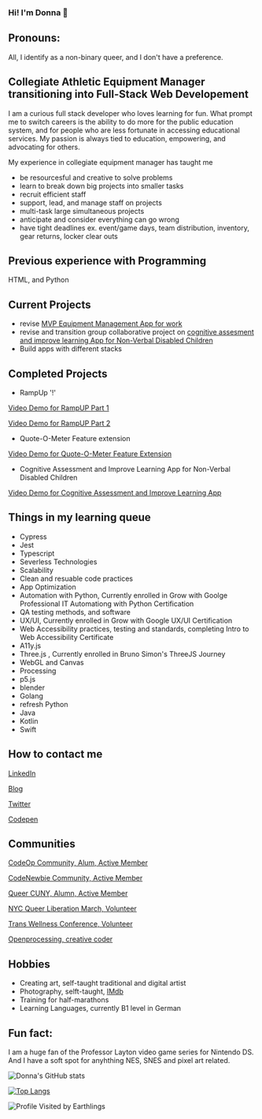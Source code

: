 ### Hi! I'm Donna 👋

## Pronouns: 

All, I identify as a non-binary queer, and I don't have a preference.


## Collegiate Athletic Equipment Manager transitioning into Full-Stack Web Developement
I am a curious full stack developer who loves learning for fun. What prompt me to switch careers is the ability to do more for the public education system, and for people who are less fortunate in accessing educational services. My passion is always tied to education, empowering, and advocating for others. 

My experience in collegiate equipment manager has taught me 
  - be resourcesful and creative to solve problems
  - learn to break down big projects into smaller tasks
  - recruit efficient staff
  - support, lead, and manage staff on projects
  - multi-task large simultaneous projects
  - anticipate and consider everything can go wrong
  - have tight deadlines ex. event/game days, team distribution, inventory, gear returns, locker clear outs

## Previous experience with Programming
HTML, and Python

## Current Projects

- revise [MVP Equipment Management App for work](https://github.com/lucidInsomniac/CodeOpMVPRamUp)
- revise and transition group collaborative project on [cognitive assesment and improve learning App for Non-Verbal Disabled Children](https://github.com/lucidInsomniac/Cognitive-Learning-App)
- Build apps with different stacks

## Completed Projects
- RampUp '!' 

[Video Demo for RampUP Part 1](https://drive.google.com/file/d/1mvpBhhZYq5RSLSaMR_ACgR2-rKdx0UrJ/view?usp=sharing)

[Video Demo for RampUP Part 2](https://drive.google.com/file/d/1stYrK-k7rToSI9Sqzqr0aVmJ3k-qmTX3/view?usp=sharing)

- Quote-O-Meter Feature extension

[Video Demo for Quote-O-Meter Feature Extension](https://drive.google.com/file/d/1ZzkwW6DLrlEGxe2v-I5rojLkzv4sMo4C/view?usp=sharing)

- Cognitive Assessment and Improve Learning App for Non-Verbal Disabled Children

[Video Demo for Cognitive Assessment and Improve Learning App](https://drive.google.com/file/d/1AYYXG5DJHS855e6AWzCerE2oHA36BRGa/view?usp=sharing)

## Things in my learning queue
- Cypress
- Jest
- Typescript
- Severless Technologies
- Scalability
- Clean and resuable code practices
- App Optimization
- Automation with Python, Currently enrolled in Grow with Goolge Professional IT Automationg with Python Certification
- QA testing methods, and software
- UX/UI, Currently enrolled in Grow with Google UX/UI Certification
- Web Accessibility practices, testing and standards, completing Intro to Web Accessibility Certificate
- A11y.js 
- Three.js , Currently enrolled in Bruno Simon's ThreeJS Journey
- WebGL and Canvas
- Processing
- p5.js
- blender
- Golang
- refresh Python
- Java
- Kotlin
- Swift


## How to contact me

[LinkedIn](https://www.linkedin.com/in/donna-chin-151ba814/)

[Blog](https://dev.to/donnachin)

[Twitter](https://twitter.com/DchinInsomniac)

[Codepen](https://codepen.io/lucidinsomniac/pens/public)

## Communities

[CodeOp Community, Alum, Active Member](https://codeop.tech/)

[CodeNewbie Community, Active Member](https://community.codenewbie.org/lucidinsomniac)

[Queer CUNY, Alumn, Active Member](https://queercuny.wixsite.com/website)

[NYC Queer Liberation March, Volunteer](https://reclaimpridenyc.org)

[Trans Wellness Conference, Volunteer](http://www.transphl.org/)

[Openprocessing, creative coder](https://openprocessing.org/)

## Hobbies

- Creating art, self-taught traditional and digital artist
- Photography, selft-taught, [IMdb](https://www.imdb.com/name/nm6724153/)
- Training for half-marathons
- Learning Languages, currently B1 level in German


## Fun fact: 

I am a huge fan of the Professor Layton video game series for Nintendo DS. And I have a soft spot for anyhthing NES, SNES and pixel art related.


![Donna's GitHub stats](https://github-readme-stats.vercel.app/api?username=lucidInsomniac&show_icons=true&theme=tokyonight)

[![Top Langs](https://github-readme-stats.vercel.app/api/top-langs/?username=lucidInsomniac)](https://github.com/lucidInsomniac/github-readme-stats)

![Profile Visited by Earthlings](https://komarev.com/ghpvc/?username=lucidInsomniac&color=orange)


<!--
**lucidInsomniac/lucidInsomniac** is a ✨ _special_ ✨ repository because its `README.md` (this file) appears on your GitHub profile.

